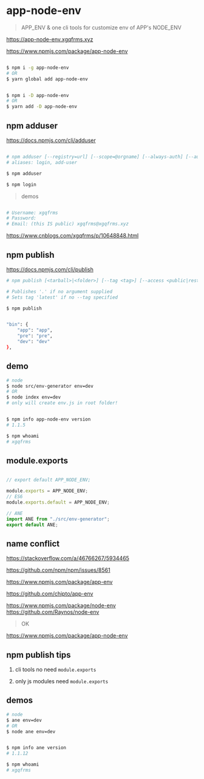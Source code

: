 # app-node-env

> APP_ENV & one cli tools for customize env of APP's NODE_ENV

https://app-node-env.xgqfrms.xyz

https://www.npmjs.com/package/app-node-env


```sh

$ npm i -g app-node-env
# OR
$ yarn global add app-node-env

```

```sh

$ npm i -D app-node-env
# OR
$ yarn add -D app-node-env

```


## npm adduser

https://docs.npmjs.com/cli/adduser

```sh

# npm adduser [--registry=url] [--scope=@orgname] [--always-auth] [--auth-type=legacy]
# aliases: login, add-user

$ npm adduser

$ npm login

```

> demos

```sh

# Username: xgqfrms
# Password:
# Email: (this IS public) xgqfrms@xgqfrms.xyz

```

https://www.cnblogs.com/xgqfrms/p/10648848.html



## npm publish

https://docs.npmjs.com/cli/publish

```sh
# npm publish [<tarball>|<folder>] [--tag <tag>] [--access <public|restricted>] [--otp otpcode] [--dry-run]

# Publishes '.' if no argument supplied
# Sets tag 'latest' if no --tag specified

$ npm publish

```



```sh

"bin": {
    "app": "app",
    "pre": "pre",
    "dev": "dev"
},

```


## demo

```sh
# node
$ node src/env-generator env=dev
# OR
$ node index env=dev
# only will create env.js in root folder!


$ npm info app-node-env version
# 1.1.5

$ npm whoami
# xgqfrms

```
## module.exports

```js

// export default APP_NODE_ENV;

module.exports = APP_NODE_ENV;
// ES6
module.exports.default = APP_NODE_ENV;

```

```js
// ANE
import ANE from "./src/env-generator";
export default ANE;

```


## name conflict

https://stackoverflow.com/a/46766267/5934465

https://github.com/npm/npm/issues/8561

https://www.npmjs.com/package/app-env

https://github.com/chipto/app-env

https://www.npmjs.com/package/node-env
https://github.com/Raynos/node-env


> OK

https://www.npmjs.com/package/app-node-env


## npm publish tips


1. cli tools no need `module.exports`

2. only js modules need `module.exports`

## demos

```sh
# node
$ ane env=dev
# OR
$ node ane env=dev


$ npm info ane version
# 1.1.12

$ npm whoami
# xgqfrms

```




